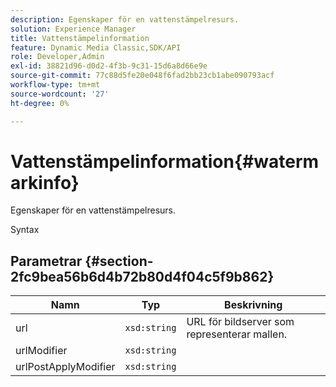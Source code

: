 ```yaml
---
description: Egenskaper för en vattenstämpelresurs.
solution: Experience Manager
title: Vattenstämpelinformation
feature: Dynamic Media Classic,SDK/API
role: Developer,Admin
exl-id: 38821d96-d0d2-4f3b-9c31-15d6a8d66e9e
source-git-commit: 77c88d5fe20e048f6fad2bb23cb1abe090793acf
workflow-type: tm+mt
source-wordcount: '27'
ht-degree: 0%

---
```


# Vattenstämpelinformation{#watermarkinfo}

Egenskaper för en vattenstämpelresurs.

Syntax

## Parametrar {#section-2fc9bea56b6d4b72b80d4f04c5f9b862}

| Namn | Typ | Beskrivning |
|---|---|---|
| url | `xsd:string` | URL för bildserver som representerar mallen. |
| urlModifier | `xsd:string` |  |
| urlPostApplyModifier | `xsd:string` |  |
